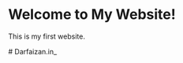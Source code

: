 <!DOCTYPE html>
<html>
<head>
    <title>My Website</title>
    <link rel="stylesheet" href="style.css">
</head>
<body>
    <h1>Welcome to My Website!</h1>
    <p>This is my first website.</p>
</body>
</html># Darfaizan.in_



